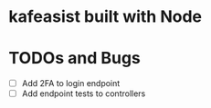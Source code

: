 # kafeasist built with Node

# TODOs and Bugs

-   [ ] Add 2FA to login endpoint
-   [ ] Add endpoint tests to controllers
